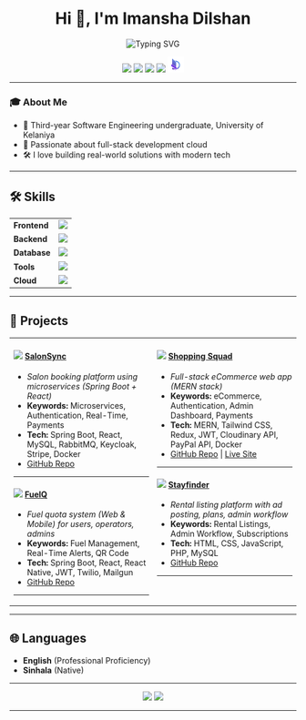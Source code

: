 <!-- Imansha Dilshan | Modern GitHub Profile README -->

<h1 align="center">Hi 👋, I'm Imansha Dilshan</h1>
<p align="center">
  <img src="https://readme-typing-svg.demolab.com?font=Fira+Code&size=22&pause=1000&color=50B3F7&center=true&vCenter=true&width=450&lines=Software+Engineering+Undergraduate;Full-Stack+%26+Cloud+Dev+%F0%9F%9A%80;Open+Source+%26+Team+Leader;MERN+%7C+Spring+Boot+%7C+Docker" alt="Typing SVG" />
</p>
<p align="center">
  <a href="mailto:imansha.idr@gmail.com"><img src="https://skillicons.dev/icons?i=gmail" width="28"/></a>
  <a href="https://www.linkedin.com/in/imansha-dilshan-6768662a0"><img src="https://skillicons.dev/icons?i=linkedin" width="28"/></a>
  <a href="https://github.com/ima-69"><img src="https://skillicons.dev/icons?i=github" width="28"/></a>
  <a href="https://medium.com/@imansha.idr"><img src="https://img.icons8.com/sf-regular-filled/512/FFFFFF/medium-logo.png" width="28"/></a>
  <a href="https://imansha-s-portfolio.vercel.app/"><img src="https://github.com/ima-69/Imansha-s-Portfolio/blob/main/src/assets/favicon.png" width="28"/></a>
</p>

---

### 🎓 About Me

- 🏫 Third-year Software Engineering undergraduate, University of Kelaniya  
- 🚀 Passionate about full-stack development cloud  
- 🛠️ I love building real-world solutions with modern tech  

---

## 🛠️ Skills

<table>
  <tr>
    <td><b>Frontend</b></td>
    <td>
      <img src="https://skillicons.dev/icons?i=react,js,ts,html,css,tailwind,redux" height="30"/>
    </td>
  </tr>
  <tr>
    <td><b>Backend</b></td>
    <td>
      <img src="https://skillicons.dev/icons?i=spring,nodejs,express,java,php" height="30"/>
    </td>
  </tr>
  <tr>
    <td><b>Database</b></td>
    <td>
      <img src="https://skillicons.dev/icons?i=mongodb,mysql" height="30"/>
    </td>
  </tr>
  <tr>
    <td><b>Tools</b></td>
    <td>
      <img src="https://skillicons.dev/icons?i=git,docker,figma,photoshop,jira" height="30"/>
    </td>
  </tr>
  <tr>
    <td><b>Cloud</b></td>
    <td>
      <img src="https://skillicons.dev/icons?i=aws,azure" height="30"/>
    </td>
  </tr>
</table>

---

## 🚩 Projects

<table>
  <tr>
    <td width="50%" valign="top">
      <h4>
        <img src="https://skillicons.dev/icons?i=react,spring,docker" height="20"/>
        <a href="https://linktr.ee/salonsync">SalonSync</a>
      </h4>
      <ul>
        <li><i>Salon booking platform using microservices (Spring Boot + React)</i></li>
        <li><b>Keywords:</b> Microservices, Authentication, Real-Time, Payments</li>
        <li><b>Tech:</b> Spring Boot, React, MySQL, RabbitMQ, Keycloak, Stripe, Docker</li>
        <li><a href="#">GitHub Repo</a> <!-- Replace # with repo link when public --></li>
      </ul>
      <hr/>
       <h4>
        <img src="https://skillicons.dev/icons?i=react,spring,reactnative" height="20"/>
        <a href="https://github.com/software-architecture-project-kln/fuel-project">FuelQ</a>
      </h4>
      <ul>
        <li><i>Fuel quota system (Web & Mobile) for users, operators, admins</i></li>
        <li><b>Keywords:</b> Fuel Management, Real-Time Alerts, QR Code</li>
        <li><b>Tech:</b> Spring Boot, React, React Native, JWT, Twilio, Mailgun</li>
        <li>
          <a href="https://github.com/software-architecture-project-kln/fuel-project">GitHub Repo</a>
        </li>
      </ul>
      <hr/>
    </td>
    <td width="50%" valign="top">
      <h4>
        <img src="https://skillicons.dev/icons?i=react,nodejs,mongodb" height="20"/>
        <a href="https://github.com/ima-69/Shopping-Squad-MERN">Shopping Squad</a>
      </h4>
      <ul>
        <li><i>Full-stack eCommerce web app (MERN stack)</i></li>
        <li><b>Keywords:</b> eCommerce, Authentication, Admin Dashboard, Payments</li>
        <li><b>Tech:</b> MERN, Tailwind CSS, Redux, JWT, Cloudinary API, PayPal API, Docker</li>
        <li>
          <a href="https://github.com/ima-69/Shopping-Squad-MERN">GitHub Repo</a> | 
          <a href="https://shoopin-squad.vercel.app/">Live Site</a>
        </li>
      </ul>
      <hr/>
      <h4>
        <img src="https://skillicons.dev/icons?i=php,html,css,mysql" height="20"/>
        <a href="https://github.com/ima-69/Stayfinder">Stayfinder</a>
      </h4>
      <ul>
        <li><i>Rental listing platform with ad posting, plans, admin workflow</i></li>
        <li><b>Keywords:</b> Rental Listings, Admin Workflow, Subscriptions</li>
        <li><b>Tech:</b> HTML, CSS, JavaScript, PHP, MySQL</li>
        <li>
          <a href="https://github.com/ima-69/Stayfinder">GitHub Repo</a>
        </li>
      </ul>
      <hr/>
    </td>
  </tr>
</table>

---

## 🌐 Languages

- **English** (Professional Proficiency)
- **Sinhala** (Native)

---

<p align="center">
  <img src="https://github-readme-stats.vercel.app/api?username=ima-69&show_icons=true&theme=radical" height="170"/>
  <img src="https://github-readme-streak-stats.herokuapp.com/?user=ima-69&theme=radical" height="170"/>
</p>

---

<!-- Personalize, update links, and shine! 😎 -->
